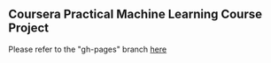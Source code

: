 ## Coursera Practical Machine Learning Course Project 
Please refer to the "gh-pages" branch [here](https://github.com/seleregb/PracticalMachineLearning-Coursera/tree/gh-pages)
